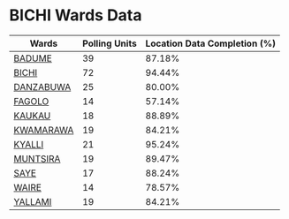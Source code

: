 
# BICHI Wards Data

| Wards | Polling Units | Location Data Completion (%) |
| ---- | ----- | ------- |
| [BADUME](./wards/4389-badume) | 39 | 87.18% |
| [BICHI](./wards/4390-bichi) | 72 | 94.44% |
| [DANZABUWA](./wards/4391-danzabuwa) | 25 | 80.00% |
| [FAGOLO](./wards/4392-fagolo) | 14 | 57.14% |
| [KAUKAU](./wards/4393-kaukau) | 18 | 88.89% |
| [KWAMARAWA](./wards/4394-kwamarawa) | 19 | 84.21% |
| [KYALLI](./wards/4395-kyalli) | 21 | 95.24% |
| [MUNTSIRA](./wards/4396-muntsira) | 19 | 89.47% |
| [SAYE](./wards/4397-saye) | 17 | 88.24% |
| [WAIRE](./wards/4398-waire) | 14 | 78.57% |
| [YALLAMI](./wards/4399-yallami) | 19 | 84.21% |




